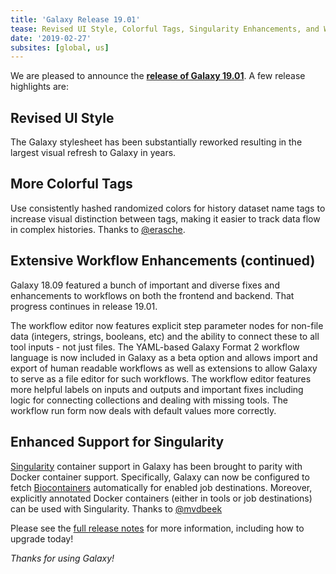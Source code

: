 ```yaml
---
title: 'Galaxy Release 19.01'
tease: Revised UI Style, Colorful Tags, Singularity Enhancements, and Workflow Enhancements
date: '2019-02-27'
subsites: [global, us]
---
```

We are pleased to announce the **[release of Galaxy
19.01](https://docs.galaxyproject.org/en/release_19.01/releases/19.01_announce.html)**.
A few release highlights are:


Revised UI Style
-----------------
The Galaxy stylesheet has been substantially reworked resulting in the largest visual
refresh to Galaxy in years.

More Colorful Tags
------------------
Use consistently hashed randomized colors for history dataset name tags to increase visual
distinction between tags, making it easier to track data flow in complex histories.
Thanks to [@erasche](https://github.com/hexylena).

Extensive Workflow Enhancements (continued)
-------------------------------------------

Galaxy 18.09 featured a bunch of important and diverse fixes and enhancements to workflows on
both the frontend and backend. That progress continues in release 19.01.

The workflow editor now features explicit step parameter nodes for non-file data (integers,
strings, booleans, etc) and the ability to connect these to all tool inputs - not just files.
The YAML-based Galaxy Format 2 workflow language is now included in Galaxy as a beta option
and allows import and export of human readable workflows as well as extensions to allow Galaxy
to serve as a file editor for such workflows. The workflow editor features
more helpful labels on inputs and outputs and important fixes including
logic for connecting collections and dealing with missing tools. The workflow run form now deals with default
values more correctly.

Enhanced Support for Singularity
--------------------------------

[Singularity](https://singularity.lbl.gov/) container support in Galaxy has been brought to
parity with Docker container support. Specifically, Galaxy can now be configured to fetch
[Biocontainers](https://biocontainers.pro/) automatically for enabled job destinations.
Moreover, explicitly annotated Docker containers (either in tools or job destinations) can be used
with Singularity. Thanks to [@mvdbeek](https://github.com/mvdbeek)

Please see the [full release
notes](https://docs.galaxyproject.org/en/release_19.01/releases/19.01_announce.html)
for more information, including how to upgrade today!

_Thanks for using Galaxy!_
